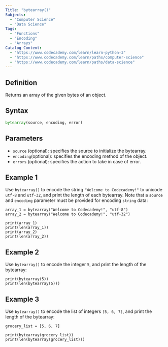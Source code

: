 ```yaml
---
Title: "bytearray()"
Subjects:
  - "Computer Science"
  - "Data Science"
Tags:
  - "Functions"
  - "Encoding"
  - "Arrays"
Catalog Content:
  - "https://www.codecademy.com/learn/learn-python-3"
  - "https://www.codecademy.com/learn/paths/computer-science"
  - "https://www.codecademy.com/learn/paths/data-science"
---
```


## Definition

Returns an array of the given bytes of an object.

## Syntax

```py
bytearray(source, encoding, error)
```

## Parameters

* `source` (optional): specifies the source to initialize the bytearray.
* `encoding`(optional): specifies the encoding method of the object.
* `errors` (optional): specifies the action to take in case of error.

## Example 1

Use `bytearray()` to encode the string `"Welcome to Codecademy!"` to unicode `utf-8` and `utf-32`, and print the length of each bytearray. Note that a `source` and `encoding` parameter must be provided for encoding `string` data:

```codebyte/python
array_1 = bytearray("Welcome to Codecademy!", "utf-8")
array_2 = bytearray("Welcome to Codecademy!", "utf-32")

print(array_1)
print(len(array_1))
print(array_2)
print(len(array_2))
```

## Example 2

Use `bytearray()` to encode the integer `5`, and print the length of the bytearray:

```codebyte/python
print(bytearray(5))
print(len(bytearray(5)))
```

## Example 3

Use `bytearray()` to encode the list of integers `[5, 6, 7]`, and print the length of the bytearray:

```codebyte/python
grocery_list = [5, 6, 7]

print(bytearray(grocery_list))
print(len(bytearray(grocery_list)))
```
